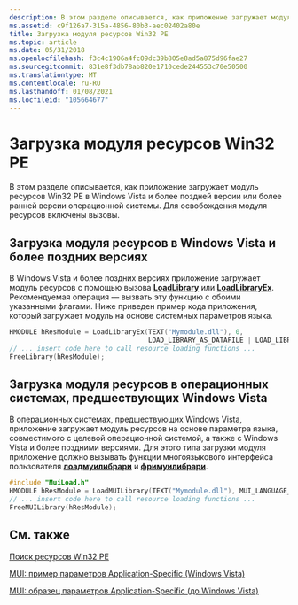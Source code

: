 ```yaml
---
description: В этом разделе описывается, как приложение загружает модуль ресурсов Win32 PE в Windows Vista и более поздней версии или более ранней версии операционной системы. Для освобождения модуля ресурсов включены вызовы.
ms.assetid: c9f126a7-315a-4856-80b3-aec02402a80e
title: Загрузка модуля ресурсов Win32 PE
ms.topic: article
ms.date: 05/31/2018
ms.openlocfilehash: f3c4c1906a4fc09dc39b805e8ad5a875d96fae27
ms.sourcegitcommit: 831e8f3db78ab820e1710cede244553c70e50500
ms.translationtype: MT
ms.contentlocale: ru-RU
ms.lasthandoff: 01/08/2021
ms.locfileid: "105664677"
---
```

# <a name="loading-a-win32-pe-resource-module"></a>Загрузка модуля ресурсов Win32 PE

В этом разделе описывается, как приложение загружает модуль ресурсов Win32 PE в Windows Vista и более поздней версии или более ранней версии операционной системы. Для освобождения модуля ресурсов включены вызовы.

## <a name="load-the-resource-module-on-windows-vista-and-later"></a>Загрузка модуля ресурсов в Windows Vista и более поздних версиях

В Windows Vista и более поздних версиях приложение загружает модуль ресурсов с помощью вызова [**LoadLibrary**](/windows/win32/api/libloaderapi/nf-libloaderapi-loadlibrarya) или [**LoadLibraryEx**](/windows/win32/api/libloaderapi/nf-libloaderapi-loadlibraryexa). Рекомендуемая операция — вызвать эту функцию с обоими указанными флагами. Ниже приведен пример кода приложения, который загружает модуль на основе системных параметров языка.


```C++
HMODULE hResModule = LoadLibraryEx(TEXT("Mymodule.dll"), 0,
                                   LOAD_LIBRARY_AS_DATAFILE | LOAD_LIBRARY_AS_IMAGE_RESOURCE);
// ... insert code here to call resource loading functions ...
FreeLibrary(hResModule);
```



## <a name="load-the-resource-module-on-pre-windows-vista-operating-systems"></a>Загрузка модуля ресурсов в операционных системах, предшествующих Windows Vista

В операционных системах, предшествующих Windows Vista, приложение загружает модуль ресурсов на основе параметра языка, совместимого с целевой операционной системой, а также с Windows Vista и более поздними версиями. Для этого типа загрузки модуля приложение должно вызывать функции многоязыкового интерфейса пользователя [**лоадмуилибрари**](/windows/desktop/api/Muiload/nf-muiload-loadmuilibrarya) и [**фримуилибрари**](/windows/desktop/api/Muiload/nf-muiload-freemuilibrary).


```C++
#include "MuiLoad.h"
HMODULE hResModule = LoadMUILibrary(TEXT("Mymodule.dll"), MUI_LANGUAGE_NAME, 0);
// ... insert code here to call resource loading functions ...
FreeMUILibrary(hResModule);
```



## <a name="related-topics"></a>См. также

<dl> <dt>

[Поиск ресурсов Win32 PE](locating-win32-pe-resources.md)
</dt> <dt>

[MUI: пример параметров Application-Specific (Windows Vista)](mui-application-specific-settings-sample-vista.md)
</dt> <dt>

[MUI: образец параметров Application-Specific (до Windows Vista)](mui-application-specific-settings-sample-pre-vista.md)
</dt> </dl>

 

 
